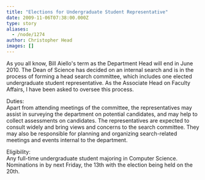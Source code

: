 ```yaml
---
title: "Elections for Undergraduate Student Representative"
date: 2009-11-06T07:38:00.000Z
type: story
aliases:
  - /node/1274
author: Christopher Head
images: []
---
```


<div class="field field-name-body field-type-text-with-summary field-label-hidden"><div class="field-items"><div class="field-item even"><p>As you all know, Bill Aiello&apos;s term as the Department Head will end in June 2010. The Dean of Science has decided on an internal search and is in the process of forming a head search committee, which includes one elected undergraduate student representative. As the Associate Head on Faculty Affairs, I have been asked to oversee this process.</p>
<p>Duties:<br>
Apart from attending meetings of the committee, the representatives may assist in surveying the department on potential candidates, and may help to collect assessments on candidates. The representatives are expected to consult widely and bring views and concerns to the search committee. They may also be responsible for planning and organizing search-related meetings and events internal to the department.</p>
<p>Eligibility:<br>
Any full-time undergraduate student majoring in Computer Science. Nominations in by next Friday, the 13th with the election being held on the 20th.</p>
</div></div></div>    <footer>
          </footer>